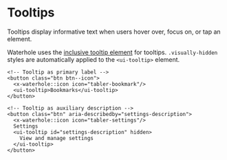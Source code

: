 # Tooltips
Tooltips display informative text when users hover over, focus on, or tap an element.

Waterhole uses the [inclusive tooltip element](https://github.com/tobyzerner/inclusive-elements/tree/master/src/tooltip) for tooltips. `.visually-hidden` styles are automatically applied to the `<ui-tooltip>` element.

```blade render
<!-- Tooltip as primary label -->
<button class="btn btn--icon">
  <x-waterhole::icon icon="tabler-bookmark"/>
  <ui-tooltip>Bookmarks</ui-tooltip>
</button>

<!-- Tooltip as auxiliary description -->
<button class="btn" aria-describedby="settings-description">
  <x-waterhole::icon icon="tabler-settings"/>
  Settings
  <ui-tooltip id="settings-description" hidden>
    View and manage settings
  </ui-tooltip>
</button>
```
